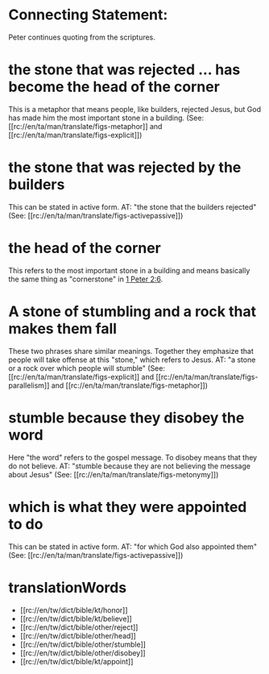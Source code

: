 # Connecting Statement:

Peter continues quoting from the scriptures.

# the stone that was rejected ... has become the head of the corner

This is a metaphor that means people, like builders, rejected Jesus, but God has made him the most important stone in a building. (See: [[rc://en/ta/man/translate/figs-metaphor]] and [[rc://en/ta/man/translate/figs-explicit]])

# the stone that was rejected by the builders

This can be stated in active form. AT: "the stone that the builders rejected" (See: [[rc://en/ta/man/translate/figs-activepassive]])

# the head of the corner

This refers to the most important stone in a building and means basically the same thing as "cornerstone" in [1 Peter 2:6](./06.md).

# A stone of stumbling and a rock that makes them fall

These two phrases share similar meanings. Together they emphasize that people will take offense at this "stone," which refers to Jesus. AT: "a stone or a rock over which people will stumble" (See: [[rc://en/ta/man/translate/figs-explicit]] and [[rc://en/ta/man/translate/figs-parallelism]] and [[rc://en/ta/man/translate/figs-metaphor]])

# stumble because they disobey the word

Here "the word" refers to the gospel message. To disobey means that they do not believe. AT: "stumble because they are not believing the message about Jesus" (See: [[rc://en/ta/man/translate/figs-metonymy]])

# which is what they were appointed to do

This can be stated in active form. AT: "for which God also appointed them" (See: [[rc://en/ta/man/translate/figs-activepassive]])

# translationWords

* [[rc://en/tw/dict/bible/kt/honor]]
* [[rc://en/tw/dict/bible/kt/believe]]
* [[rc://en/tw/dict/bible/other/reject]]
* [[rc://en/tw/dict/bible/other/head]]
* [[rc://en/tw/dict/bible/other/stumble]]
* [[rc://en/tw/dict/bible/other/disobey]]
* [[rc://en/tw/dict/bible/kt/appoint]]